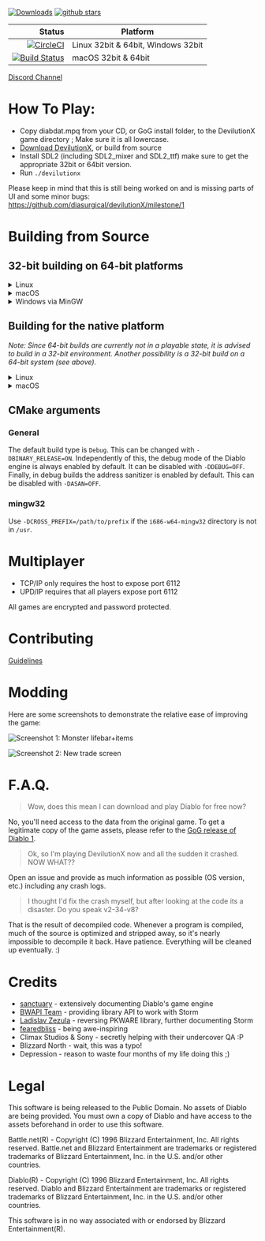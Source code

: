 [![Downloads](https://img.shields.io/github/downloads/diasurgical/devilutionX/total.svg)](https://github.com/diasurgical/devilutionX/releases)
[![github stars](https://img.shields.io/github/stars/diasurgical/devilutionX.svg)](https://github.com/diasurgical/devilutionX/stargazers)

Status | Platform
---:| ---
[![CircleCI](https://circleci.com/gh/diasurgical/devilutionX.svg?style=svg)](https://circleci.com/gh/diasurgical/devilutionX) | Linux 32bit & 64bit, Windows 32bit
[![Build Status](https://travis-ci.org/diasurgical/devilutionX.svg?branch=master)](https://travis-ci.org/diasurgical/devilutionX) | macOS 32bit & 64bit

[Discord Channel](https://discord.gg/aQBQdDe)

# How To Play:
 - Copy diabdat.mpq from your CD, or GoG install folder, to the DevilutionX game directory ; Make sure it is all lowercase.
 - [Download DevilutionX](https://github.com/diasurgical/devilutionX/releases), or build from source
 - Install SDL2 (including SDL2_mixer and SDL2_ttf) make sure to get the appropriate 32bit or 64bit version.
 - Run `./devilutionx`

Please keep in mind that this is still being worked on and is missing parts of UI and some minor bugs: https://github.com/diasurgical/devilutionX/milestone/1

# Building from Source
## 32-bit building on 64-bit platforms
<details><summary>Linux</summary>

### Installing dependencies on Debian and Ubuntu
```
sudo apt-get install cmake g++-multilib libsdl2-dev:i386 libsdl2-mixer-dev:i386 libsdl2-ttf-dev:i386 libsodium-dev libsodium-dev:i386
```
### Compiling
```
mkdir build
cd build
linux32 cmake -DCMAKE_TOOLCHAIN_FILE=../CMake/32bit.cmake ..
linux32 make -j$(nproc)
```
</details>
<details><summary>macOS</summary>

### Installing dependencies
Install [Xcode 9.4.1 and Xcode Command Line tools](https://developer.apple.com/download/more/?=xcode%209.4.1), this is the last version with **32 bits** support.

Note: Be sure that your to select the command line Xcode if you have more then one installed:
```
$ sudo xcode-select --switch /Applications/Xcode.app
```
Install the build tools using [Homebrew](https://brew.sh/):
```
brew install automake autoconf libtool
```
Get SDL2, SDL2_mixer, SDL2_ttf and Libsodium:
```
./xcode-build.sh --get-libs
```
### Compiling
```
./xcode-build.sh --build-libs
./xcode-build.sh --build-project
./xcode-build.sh --package
```
</details>
<details><summary>Windows via MinGW</summary>

### Installing dependencies on Debian and Ubuntu

Download and place the 32bit MinGW Development Libraries of [SDL2](https://www.libsdl.org/download-2.0.php), [SDL2_mixer](https://www.libsdl.org/projects/SDL_mixer/), [SDL2_ttf](https://www.libsdl.org/projects/SDL_ttf/) and [Libsodium](https://github.com/jedisct1/libsodium/releases) in `/user/i686-w64-mingw32`.

```
sudo apt-get install cmake gcc-mingw-w64-i686 g++-mingw-w64-i686
```
### Compiling
```
mkdir build
cd build
cmake -DASAN=OFF -DCMAKE_TOOLCHAIN_FILE=../CMake/mingwcc.cmake ..
make -j$(nproc)
```
</details>

## Building for the native platform
*Note: Since 64-bit builds are currently not in a playable state, it is advised to build in a 32-bit environment. Another possibility is a 32-bit build on a 64-bit system (see above).*
<details><summary>Linux</summary>
	
### Installing dependencies on Debian and Ubuntu
```
sudo apt-get install cmake g++ libsdl2-dev libsdl2-mixer-dev libsdl2-ttf-dev libsodium-dev
```
### Compiling
```
mkdir build
cd build
cmake ..
make -j$(nproc)
```
</details>
<details><summary>macOS</summary>

Install the dependencies using [Homebrew](https://brew.sh/):
```
brew install cmake sdl2_mixer sdl2_ttf libsodium pkg-config
```
### Compiling
```
mkdir build
cd build
cmake ..
make -j$(sysctl -n hw.physicalcpu)
```
</details>

## CMake arguments
### General
The default build type is `Debug`. This can be changed with `-DBINARY_RELEASE=ON`. Independently of this, the debug mode of the Diablo engine is always enabled by default. It can be disabled with `-DDEBUG=OFF`. Finally, in debug builds the address sanitizer is enabled by default. This can be disabled with `-DASAN=OFF`.
### mingw32
Use `-DCROSS_PREFIX=/path/to/prefix` if the `i686-w64-mingw32` directory is not in `/usr`.


# Multiplayer
 - TCP/IP only requires the host to expose port 6112
 - UPD/IP requires that all players expose port 6112

All games are encrypted and password protected.

# Contributing
[Guidelines](docs/CONTRIBUTING.md)

# Modding
Here are some screenshots to demonstrate the relative ease of improving the game:

![Screenshot 1: Monster lifebar+items](https://github.com/diasurgical/scalpel/blob/master/screens/mod1.png)

![Screenshot 2: New trade screen](https://github.com/diasurgical/scalpel/blob/master/screens/mod2.png)

# F.A.Q.
> Wow, does this mean I can download and play Diablo for free now?

No, you'll need access to the data from the original game. To get a legitimate copy of the game assets, please refer to the [GoG release of Diablo 1](https://www.gog.com/game/diablo).
> Ok, so I'm playing DevilutionX now and all the sudden it crashed. NOW WHAT??

Open an issue and provide as much information as possible (OS version, etc.) including any crash logs.
> I thought I'd fix the crash myself, but after looking at the code its a disaster. Do you speak v2-34-v8?

That is the result of decompiled code. Whenever a program is compiled, much of the source is optimized and stripped away, so it's nearly impossible to decompile it back. Have patience. Everything will be cleaned up eventually. :)

# Credits
- [sanctuary](https://github.com/sanctuary) - extensively documenting Diablo's game engine
- [BWAPI Team](https://github.com/bwapi) - providing library API to work with Storm
- [Ladislav Zezula](https://github.com/ladislav-zezula) - reversing PKWARE library, further documenting Storm
- [fearedbliss](https://github.com/fearedbliss) - being awe-inspiring
- Climax Studios & Sony - secretly helping with their undercover QA :P
- Blizzard North - wait, this was a typo!
- Depression - reason to waste four months of my life doing this ;)

# Legal
This software is being released to the Public Domain. No assets of Diablo are being provided. You must own a copy of Diablo and have access to the assets beforehand in order to use this software.

Battle.net(R) - Copyright (C) 1996 Blizzard Entertainment, Inc. All rights reserved. Battle.net and Blizzard Entertainment are trademarks or registered trademarks of Blizzard Entertainment, Inc. in the U.S. and/or other countries.

Diablo(R) - Copyright (C) 1996 Blizzard Entertainment, Inc. All rights reserved. Diablo and Blizzard Entertainment are trademarks or registered trademarks of Blizzard Entertainment, Inc. in the U.S. and/or other countries.

This software is in no way associated with or endorsed by Blizzard Entertainment(R).
